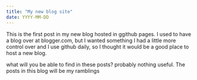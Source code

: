 ```yaml
---
title: "My new blog site"
date: YYYY-MM-DD
---
```


This is the first post in my new blog hosted in ggithub pages. I used to have a blog over at blogger.com, but I wanted something I had a little more control over and I use github daily, so I thought it would be a good place to host a new blog.

what will you be able to find in these posts? probably nothing useful. The posts in this blog will be my ramblings
